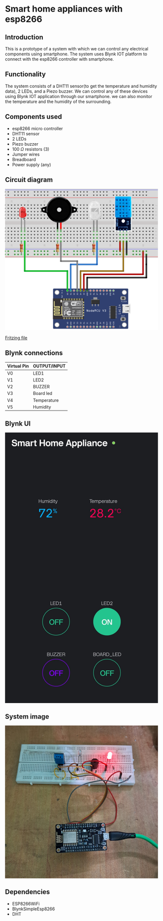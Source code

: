 # Smart home appliances with esp8266

## Introduction

This is a prototype of a system with which we can control any electrical components using smartphone.
The system uses Blynk IOT platform to connect with the esp8266 controller with smartphone.

## Functionality

The system consists of a DHT11 sensor(to get the temperature and humidity data), 2 LEDs, and a Piezo buzzer. We can control any of these devices using Blynk IOT application through our smartphone. we can also monitor the temperature and the humidity of the surrounding.

## Components used

- esp8266 micro controller
- DHT11 sensor
- 2 LEDs 
- Piezo buzzer
- 100 $\Omega$ resistors (3)
- Jumper wires
- Breadboard
- Power supply (any)

## Circuit diagram

![circuit diagram](./resources/circuit_diagram.png)

[Fritzing file](./resources/circuit.fzz)

## Blynk connections

| Virtual Pin | OUTPUT/INPUT |
| ----------- | ------------ |
| V0          | LED1         |
| V1          | LED2         |
| V2          | BUZZER       |
| V3          | Board led    |
| V4          | Temperature  |
| V5          | Humidity     |


## Blynk UI

![Blynk UI](./resources/blynkUI.jpg)

## System image

![System](./resources/system.jpg)

## Dependencies

- ESP8266WiFi
- BlynkSimpleEsp8266
- DHT